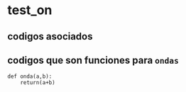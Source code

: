 # test_on
## codigos asociados
## codigos que son funciones para `ondas`

```
def onda(a,b):
	return(a+b)
	
```
